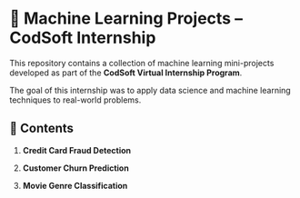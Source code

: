# 🤖 Machine Learning Projects – CodSoft Internship

This repository contains a collection of machine learning mini-projects developed as part of the **CodSoft Virtual Internship Program**.

The goal of this internship was to apply data science and machine learning techniques to real-world problems.

## 📁 Contents

1. **Credit Card Fraud Detection**

2. **Customer Churn Prediction**

3. **Movie Genre Classification**
